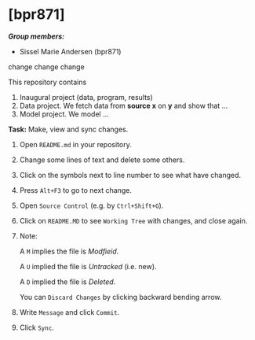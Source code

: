 # \[bpr871\]

***Group members:***
- Sissel Marie Andersen (bpr871)

change change change

This repository contains  
1. Inaugural project (data, program, results)
2. Data project. We fetch data from **source x** on **y** and show that ...
3. Model project. We model ...

**Task:** Make, view and sync changes.

1. Open ``README.md`` in your repository.
2. Change some lines of text and delete some others.
3. Click on the symbols next to line number to see what have changed.
4. Press ``Alt+F3`` to go to next change.
5. Open ``Source Control`` (e.g. by ``Ctrl+Shift+G``).
6. Click on ``README.MD`` to see ``Working Tree`` with changes, and close again.
7. Note:

    A ``M`` implies the file is *Modfieid*.

    A ``U`` implied the file is *Untracked* (i.e. new).

    A ``D`` implied the file is *Deleted*.

    You can ``Discard Changes`` by clicking backward bending arrow. 
    

7. Write ``Message`` and click ``Commit``.
8. Click ``Sync``.